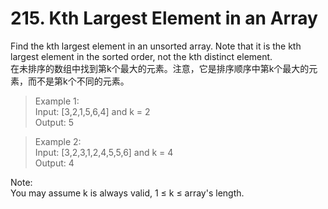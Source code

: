 # 215. Kth Largest Element in an Array

Find the kth largest element in an unsorted array. Note that it is the kth largest element in the sorted order, not the kth distinct element.   
在未排序的数组中找到第k个最大的元素。注意，它是排序顺序中第k个最大的元素，而不是第k个不同的元素。

>Example 1:   
>Input: [3,2,1,5,6,4] and k = 2   
>Output: 5   

>Example 2:   
>Input: [3,2,3,1,2,4,5,5,6] and k = 4   
>Output: 4   

Note:   
You may assume k is always valid, 1 ≤ k ≤ array's length.
